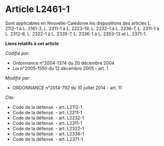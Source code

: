# Article L2461-1

Sont applicables en Nouvelle-Calédonie les dispositions des articles L. 2112-1 à L. 2161-3, 
L. 2211-1 à L. 2223-19, L. 2232-1 à L. 2236-7, L. 2311-1 à L. 2312-8, L. 2322-1 à L. 2335-7, L. 2336-1 à L. 2353-13 et L.
2371-1.

**Liens relatifs à cet article**

_Codifié par_:

  - Ordonnance n°2004-1374 du 20 décembre 2004
  - Loi n°2005-1550 du 12 décembre 2005 - art. 1

_Modifié par_:

  - ORDONNANCE n°2014-792 du 10 juillet 2014 - art. 11

_Cite_:

  - Code de la défense. - art. L2112-1
  - Code de la défense. - art. L2211-1
  - Code de la défense. - art. L2232-1
  - Code de la défense. - art. L2311-1
  - Code de la défense. - art. L2322-1
  - Code de la défense. - art. L2336-1
  - Code de la défense. - art. L2371-1
